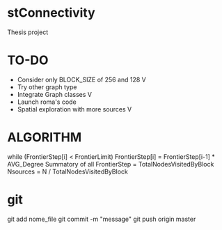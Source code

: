 # stConnectivity
Thesis project


# TO-DO
- Consider only BLOCK_SIZE of 256 and 128     V
- Try other graph type
- Integrate Graph classes                     V
- Launch roma's code
- Spatial exploration with more sources	      V


# ALGORITHM

while (FrontierStep[i] < FrontierLimit)
	FrontierStep[i] = FrontierStep[i-1] * AVG_Degree
Summatory of all FrontierStep = TotalNodesVisitedByBlock
Nsources = N / TotalNodesVisitedByBlock



# git
git add nome_file
git commit -m "message"
git push origin master
